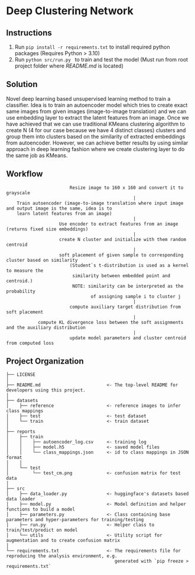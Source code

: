 
Deep Clustering Network
==============================

Instructions
------------
1. Run `pip install -r requirements.txt` to install required python packages (Requires Python > 3.10)
2. Run `python src/run.py ` to train and test the model (Must run from root project folder where *README.md* is located)

Solution
------------
Novel deep learning based unsupervised learning method to train a classifier. Idea is to train an autoencoder model which tries to create exact same images from given images (image-to-image translation) and we can use embedding layer to extract the latent features from an image. Once we have achieved that we can use traditional KMeans clustering algorithm to create N (4 for our case because we have 4 distinct classes) clusters and group them into clusters based on the similarity of extracted embeddings from autoencoder. However, we can achieve better results by using similar approach in deep learning fashion where we create clustering layer to do the same job as KMeans.

Workflow
------------
                            Resize image to 160 x 160 and convert it to grayscale
                                                    |
        Train autoencoder (image-to-image translation where input image and output image is the same, idea is to
        learn latent features from an image)
                                                    |
                        Use encoder to extract features from an image (returns fixed size embeddings)
                                                    |
                        create N cluster and initialize with them random centroid
                                                    |
                        soft placement of given sample to corresponding cluster based on similarity
                            (Student`s t-distribution is used as a kernel to measure the
                             similarity between embedded point and centroid.)
                             NOTE: similarity can be interpreted as the probability
                                    of assigning sample i to cluster j
                                                    |
                            compute auxiliary target distribution from soft placement
                                                    |
                compute KL divergence loss between the soft assignments and the auxiliary distribution
                                                    |
                            update model parameters and cluster centroid from computed loss


Project Organization
------------

    ├── LICENSE
    │
    ├── README.md                         <- The top-level README for developers using this project.
    │
    ├── datasets
    │    ├── reference                    <- reference images to infer class mappings
    │    ├── test                         <- test dataset
    │    └── train                        <- train dataset
    │
    ├── reports
    │    ├── train
    │    │    ├── autoencoder_log.csv     <- training log 
    │    │    ├── model.h5                <- saved model files
    │    │    └── class_mappings.json     <- id to class mappings in JSON format
    │    │
    │    └── test
    │         └── test_cm.png             <- confusion matrix for test data
    │
    ├── src
    │    ├── data_loader.py               <- huggingface's datasets based data loader
    │    ├── model.py                     <- Model definition and helper functions to build a model
    │    ├── parameters.py                <- Class containing base parameters and hyper-parameters for training/testing
    │    ├── run.py                       <- Helper class to train/test/predict on model
    │    └── utils                        <- Utility script for augmentation and to create confusion matrix  
    │
    └── requirements.txt                  <- The requirements file for reproducing the analysis environment, e.g.
                                             generated with `pip freeze > requirements.txt`
     
